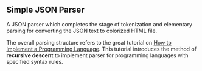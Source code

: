 ## Simple JSON Parser

A JSON parser which completes the stage of tokenization and elementary
parsing for converting the JSON text to colorized HTML file.

The overall parsing structure refers to the great tutorial on
[How to Implement a Programming Language](http://lisperator.net/pltut/). This
tutorial introduces the method of **recursive descent** to implement parser
for programming languages with specified syntax rules.
